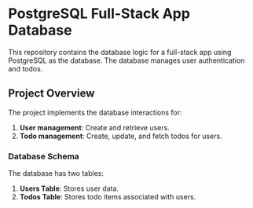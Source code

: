# PostgreSQL Full-Stack App Database

This repository contains the database logic for a full-stack app using PostgreSQL as the database. The database manages user authentication and todos.

## Project Overview

The project implements the database interactions for:
1. **User management**: Create and retrieve users.
2. **Todo management**: Create, update, and fetch todos for users.

### Database Schema

The database has two tables:
1. **Users Table**: Stores user data.
2. **Todos Table**: Stores todo items associated with users.
